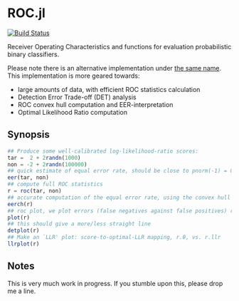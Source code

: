 ROC.jl
======
[![Build Status](https://travis-ci.org/davidavdav/ROC.jl.svg?branch=master)](https://travis-ci.org/davidavdav/ROC.jl)


Receiver Operating Characteristics and functions for evaluation probabilistic binary classifiers. 

Please note there is an alternative implementation under [the same name](https://github.com/diegozea/ROC.jl).  This implementation is more geared towards: 
 - large amounts of data, with efficient ROC statistics calculation
 - Detection Error Trade-off (DET) analysis
 - ROC convex hull computation and EER-interpretation 
 - Optimal Likelihood Ratio computation

Synopsis
----
```julia
## Produce some well-calibrated log-likelihood-ratio scores:
tar =  2 + 2randn(1000)
non = -2 + 2randn(100000)
## quick estimate of equal error rate, should be close to pnorm(-1) = 0.5 + 0.5erf(-1/√2)
eer(tar, non) 
## compute full ROC statistics
r = roc(tar, non)
## accurate computation of the equal error rate, using the convex hull
eerch(r)
## roc plot, we plot errors (false negatives against false positives) rather than hits vs. false alarms.  
plot(r)
## this should give a more/less straight line
detplot(r)
## Make an `LLR' plot: score-to-optimal-LLR mapping, r.θ, vs. r.llr
llrplot(r)
```

Notes
-----
This is very much work in progress.  If you stumble upon this, please drop me a line. 
